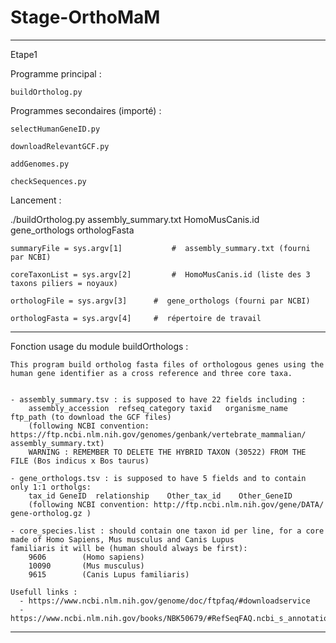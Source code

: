 # Stage-OrthoMaM

_____________________________________________________________________________________________________________________________________________________________
Etape1

Programme principal :

	buildOrtholog.py
 
  Programmes secondaires (importé) :
  
    selectHumanGeneID.py
    
    downloadRelevantGCF.py
    
    addGenomes.py
    
    checkSequences.py

Lancement :

./buildOrtholog.py assembly_summary.txt HomoMusCanis.id gene_orthologs orthologFasta

	summaryFile = sys.argv[1]	        #  assembly_summary.txt (fourni par NCBI)
	
	coreTaxonList = sys.argv[2]	      	#  HomoMusCanis.id (liste des 3 taxons piliers = noyaux)
	
	orthologFile = sys.argv[3]		#  gene_orthologs (fourni par NCBI)
	
	orthologFasta = sys.argv[4]	  	#  répertoire de travail

_____________________________________________________________________________________________________________________________________________________________
Fonction usage du module buildOrthologs :
    
    This program build ortholog fasta files of orthologous genes using the human gene identifier as a cross reference and three core taxa.
    

    - assembly_summary.tsv : is supposed to have 22 fields including :
        assembly_accession  refseq_category taxid   organisme_name  ftp_path (to download the GCF files)
        (following NCBI convention: https://ftp.ncbi.nlm.nih.gov/genomes/genbank/vertebrate_mammalian/ assembly_summary.txt)
        WARNING : REMEMBER TO DELETE THE HYBRID TAXON (30522) FROM THE FILE (Bos indicus x Bos taurus)

    - gene_orthologs.tsv : is supposed to have 5 fields and to contain only 1:1 ortholgs:
        tax_id GeneID  relationship    Other_tax_id    Other_GeneID 
        (following NCBI convention: http://ftp.ncbi.nlm.nih.gov/gene/DATA/ gene-ortholog.gz )

    - core_species.list : should contain one taxon id per line, for a core made of Homo Sapiens, Mus musculus and Canis Lupus
    familiaris it will be (human should always be first):
        9606        (Homo sapiens)
        10090       (Mus musculus)
        9615        (Canis Lupus familiaris)

    Usefull links : 
      - https://www.ncbi.nlm.nih.gov/genome/doc/ftpfaq/#downloadservice
      - https://www.ncbi.nlm.nih.gov/books/NBK50679/#RefSeqFAQ.ncbi_s_annotation_displayed_on

_____________________________________________________________________________________________________________________________________________________________
